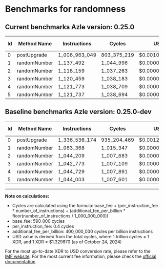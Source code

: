 # Benchmarks for randomness

## Current benchmarks Azle version: 0.25.0

| Id  | Method Name  | Instructions  | Cycles      | USD           | USD/Million Calls | Change                                  |
| --- | ------------ | ------------- | ----------- | ------------- | ----------------- | --------------------------------------- |
| 0   | postUpgrade  | 1_006_963_049 | 803_375_219 | $0.0010682239 | $1_068.22         | <font color="green">-329_573_125</font> |
| 1   | randomNumber | 1_137_492     | 1_044_996   | $0.0000013895 | $1.38             | <font color="red">+74_124</font>        |
| 2   | randomNumber | 1_118_159     | 1_037_263   | $0.0000013792 | $1.37             | <font color="red">+73_950</font>        |
| 3   | randomNumber | 1_120_459     | 1_038_183   | $0.0000013804 | $1.38             | <font color="red">+77_686</font>        |
| 4   | randomNumber | 1_121_773     | 1_038_709   | $0.0000013811 | $1.38             | <font color="red">+77_044</font>        |
| 5   | randomNumber | 1_121_737     | 1_038_694   | $0.0000013811 | $1.38             | <font color="red">+77_734</font>        |

## Baseline benchmarks Azle version: 0.25.0-dev

| Id  | Method Name  | Instructions  | Cycles      | USD           | USD/Million Calls |
| --- | ------------ | ------------- | ----------- | ------------- | ----------------- |
| 0   | postUpgrade  | 1_336_536_174 | 935_204_469 | $0.0012435133 | $1_243.51         |
| 1   | randomNumber | 1_063_368     | 1_015_347   | $0.0000013501 | $1.35             |
| 2   | randomNumber | 1_044_209     | 1_007_683   | $0.0000013399 | $1.33             |
| 3   | randomNumber | 1_042_773     | 1_007_109   | $0.0000013391 | $1.33             |
| 4   | randomNumber | 1_044_729     | 1_007_891   | $0.0000013402 | $1.34             |
| 5   | randomNumber | 1_044_003     | 1_007_601   | $0.0000013398 | $1.33             |

---

**Note on calculations:**

- Cycles are calculated using the formula: base_fee + (per_instruction_fee \* number_of_instructions) + (additional_fee_per_billion \* floor(number_of_instructions / 1_000_000_000))
- base_fee: 590_000 cycles
- per_instruction_fee: 0.4 cycles
- additional_fee_per_billion: 400_000_000 cycles per billion instructions
- USD value is derived from the total cycles, where 1 trillion cycles = 1 XDR, and 1 XDR = $1.329670 (as of October 24, 2024)

For the most up-to-date XDR to USD conversion rate, please refer to the [IMF website](https://www.imf.org/external/np/fin/data/rms_sdrv.aspx).
For the most current fee information, please check the [official documentation](https://internetcomputer.org/docs/current/developer-docs/gas-cost#execution).
